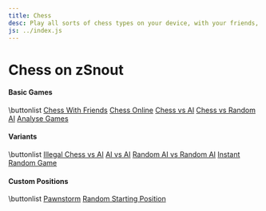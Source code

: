 ```yaml
---
title: Chess
desc: Play all sorts of chess types on your device, with your friends, against computers, or play new variants!
js: ../index.js
---
```


# Chess on zSnout

#### Basic Games

\buttonlist
[Chess With Friends](/chess/board/)
[Chess Online](/chess/online/)
[Chess vs AI](/chess/vsai/)
[Chess vs Random AI](/chess/vsrandom/)
[Analyse Games](/chess/analysis/)

#### Variants

\buttonlist
[Illegal Chess vs AI](/chess/illegal/)
[AI vs AI](/chess/engine/)
[Random AI vs Random AI](/chess/random/)
[Instant Random Game](/chess/random/?instant)

#### Custom Positions

\buttonlist
[Pawnstorm](/chess/board/#rank-134-P;square-e1-K;rank-5-ePPeePPe;rank-7-e)
[Random Starting Position](/chess/board/#random-20)
